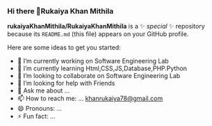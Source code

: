 ### Hi there 👋Rukaiya Khan Mithila

**rukaiyaKhanMithila/RukaiyaKhanMithila** is a ✨ _special_ ✨ repository because its `README.md` (this file) appears on your GitHub profile.

Here are some ideas to get you started:

- 🔭 I’m currently working on Software Engineering Lab
- 🌱 I’m currently learning Html,CSS,JS,Database,PHP.Python
- 👯 I’m looking to collaborate on Software Engineering Lab
- 🤔 I’m looking for help with Friends
- 💬 Ask me about ...
- 📫 How to reach me: ...	khanrukaiya78@gmail.com
- 😄 Pronouns: ...
- ⚡ Fun fact: ...
